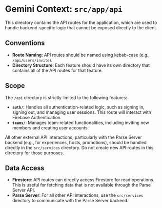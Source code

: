 # Gemini Context: `src/app/api`

This directory contains the API routes for the application, which are used to handle backend-specific logic that cannot be exposed directly to the client.

## Conventions

-   **Route Naming**: API routes should be named using kebab-case (e.g., `/api/users/invite`).
-   **Directory Structure**: Each feature should have its own directory that contains all of the API routes for that feature.

## Scope

The `/api` directory is strictly limited to the following features:

-   **`auth/`**: Handles all authentication-related logic, such as signing in, signing out, and managing user sessions. This route will interact with Firebase Authentication.
-   **`teams/`**: Manages team-related functionalities, including inviting new members and creating user accounts.

All other external API interactions, particularly with the Parse Server backend (e.g., for experiences, hosts, promotions), should be handled directly in the `src/services` directory. Do not create new API routes in this directory for those purposes.

## Data Access

-   **Firestore**: API routes can directly access Firestore for read operations. This is useful for fetching data that is not available through the Parse Server API.
-   **Parse Server**: For all other API interactions, use the `src/services` directory to communicate with the Parse Server backend.
